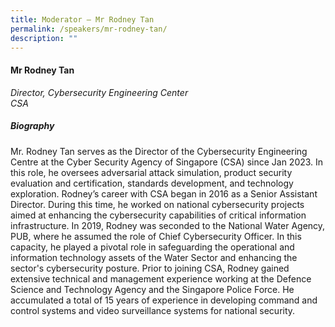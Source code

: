 ```yaml
---
title: Moderator – Mr Rodney Tan
permalink: /speakers/mr-rodney-tan/
description: ""
---
```

#### **Mr Rodney Tan**

*Director, Cybersecurity Engineering Center <br>
CSA*

##### **Biography**
Mr. Rodney Tan serves as the Director of the Cybersecurity Engineering Centre at the Cyber Security Agency of Singapore (CSA) since Jan 2023. In this role, he oversees adversarial attack simulation, product security evaluation and certification, standards development, and technology exploration.
Rodney’s career with CSA began in 2016 as a Senior Assistant Director. During this time, he worked on national cybersecurity projects aimed at enhancing the cybersecurity capabilities of critical information infrastructure. In 2019, Rodney was seconded to the National Water Agency, PUB, where he assumed the role of Chief Cybersecurity Officer. In this capacity, he played a pivotal role in safeguarding the operational and information technology assets of the Water Sector and enhancing the sector's cybersecurity posture.
Prior to joining CSA, Rodney gained extensive technical and management experience working at the Defence Science and Technology Agency and the Singapore Police Force. He accumulated a total of 15 years of experience in developing command and control systems and video surveillance systems for national security.
